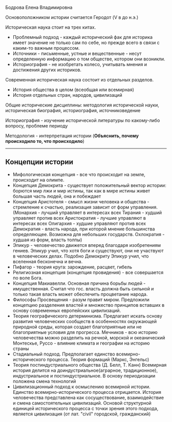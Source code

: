Бодрова Елена Владимировна

Основоположником истории считается Геродот (V в до н.э.)


Историческая наука стоит на трех китах.
- Проблемный подход - каждый исторический фак для историка имеет значение не только сам по себе, но прежде всего в связи с каким-то важным процессом.
- Источники - письменные, устные и вещественные - несут определенную информацию о том обществе, котором они возникли.
- Историография - не изобретать колесо, учитывать мнения и достижения других историков.

Современная историческая наука состоит из отдельных разделов.
- История общества в целом (всеобщая или всемирная)
- История отдельных стран, народов, цивилизаций

Общие исторические дисциплины: методология исторической науки, историческая биография, историография, источниковедение

Историография - изучение исторической литературы по какому-либо вопросу, проблеме периоду

Методология - интерпретация истории (**Объяснить, почему происходило то, что происходило**)

-------
## Концепции истории

- Мифологическая концепция - все что происходит на земле, происходит на олимпе.
- Концепция Демокрита - существует положительный вектор истории: борются мир лжи и мир истины, так как в мире истины живет большая часть людей, она и побеждает
- Концепция Аристотеля - смысл жизни человека и общества - стремление к счастью, реализация зависит от форм управления. (Монархия - лучший управляет в интересах всех
  Тирания - худший управляет против всех
  Аристократия - лучшие управляют в интересах всех
  Олигархия - худшие управляют против всех
  Демократия - власть народа, при которой мнение большинства определяющее. Возможна для небольших государств.
  Охлократия - худшая из форм, власть толпы)
- Эпикур - человечество движется вперед благодаря изобретениям гениев. Эпикур учил, что хотя боги и существуют, они не участвуют в человеческих делах. Подобно Демокриту Эпикур учил, что вселенная бесконечна и вечна.
- Пифагор - теория круга: зарождение, расцвет, гибель
- Религиозная концепция (концепция провидения) - все совершается по воле Бога.
- Концепция Макиавелли. Основная причина борьбы людей - имущественная. Считал что гос. власть должна быть сильной и только такая власть может обеспечить процветание народа.
- Философы Просвещения - разум правит миром. Предложили концепцию разделения властей и множество принципов вставших в основу современных европейских цивилизаций.
- Теория географического детерминизма. Предлагает искать основу развития человеческих сообществ в особенностях окружающей природной среды, которая создает благоприятные или не благоприятные условия для прогресса.
  Мечников - всю историю человечества можно разделить на речной, морской и океанический
  Монтескье, Руссо - влияние климата и географии на историю страны
- Стадиальный подход. Предполагает единство всемирно-исторического процесса. 
  Теория формаций (Маркс, Энгельс)
- Теория постиндустриального общества (Д. Белл, Т. Канн)
  Всемирная история делится на доиндустриальное(аграрное, традиционное), индустриальное и постиндустриальное. В основу периодизации положена смена технологий
- Цивилизационный подход к осмыслению всемирной истории. Единство всемирно-исторического процесса отрицается. История человечества представлена как сосуществование, взаимодействие и смена самостоятельных цивилизаций. Основой структурной единицей исторического процесса с точки зрения этого подхода, является цивилизация (от лат. "civil" городской, гражданский)